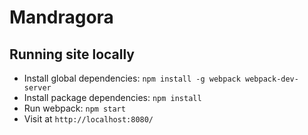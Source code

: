 # Mandragora

## Running site locally

- Install global dependencies: `npm install -g webpack webpack-dev-server`
- Install package dependencies: `npm install`
- Run webpack: `npm start`
- Visit at `http://localhost:8080/`